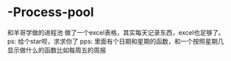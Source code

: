 # -Process-pool
和羊哥学做的进程池
做了一个excel表格，其实每天记录东西，excel也足够了。
ps: 给个star呗，求求你了
pps: 里面有个日期和星期的函数，和一个按照星期几显示做什么的函数比如每周五的周报
